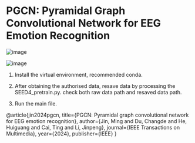 # PGCN: Pyramidal Graph Convolutional Network for EEG Emotion Recognition

![image](https://github.com/Jinminbox/PGCN/assets/48828942/662028f6-c272-4dd7-9b72-f0f65ca0c484)


![image](https://github.com/Jinminbox/PGCN/assets/48828942/26a5d2e1-3a76-4de8-9068-36d6bbaf026d)


1. Install the virtual environment, recommended conda.

2. After obtaining the authorised data, resave data by processing the SEED4_pretrain.py. check both raw data path and resaved data path.

3. Run the main file.

@article{jin2024pgcn,
  title={PGCN: Pyramidal graph convolutional network for EEG emotion recognition},
  author={Jin, Ming and Du, Changde and He, Huiguang and Cai, Ting and Li, Jinpeng},
  journal={IEEE Transactions on Multimedia},
  year={2024},
  publisher={IEEE}
}
